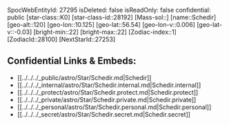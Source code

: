 ﻿---
location: [56.54,-10.125,120]
type: Star
tags:
- astro/Star

---
SpocWebEntityId: 27295
isDeleted: false
isReadOnly: false
confidential: public
[star-class::K0]
[star-class-id::28192]
[Mass-sol::]
[name::Schedir]
[geo-alt::120]
[geo-lon::10.125]
[geo-lat::56.54]
[geo-lon-v::0.006]
[geo-lat-v::-0.03]
[bright-min::22]
[bright-max::22]
[Zodiac-index::1]
[ZodiacId::28100]
[NextStarId::27253]



## Confidential Links & Embeds: 
- [[../../../_public/astro/Star/Schedir.md|Schedir]] 
- [[../../../_internal/astro/Star/Schedir.internal.md|Schedir.internal]] 
- [[../../../_protect/astro/Star/Schedir.protect.md|Schedir.protect]] 
- [[../../../_private/astro/Star/Schedir.private.md|Schedir.private]] 
- [[../../../_personal/astro/Star/Schedir.personal.md|Schedir.personal]] 
- [[../../../_secret/astro/Star/Schedir.secret.md|Schedir.secret]] 

